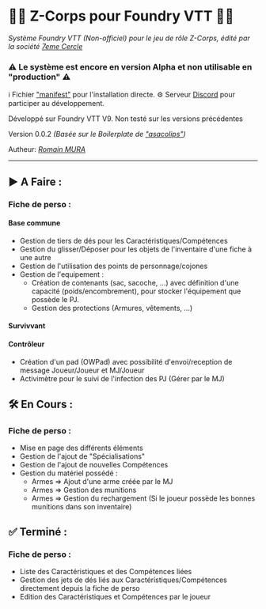 # :zombie_man: Z-Corps pour Foundry VTT :zombie_woman:

*Système Foundry VTT (Non-officiel) pour le jeu de rôle Z-Corps, édité par la société [7eme Cercle](https://www.7emecercle.com/7C_site/jeux-de-roles/z-corps/)*

### :warning: Le système est encore en version Alpha et non utilisable en "production" :warning:


:information_source: Fichier ["manifest"](https://raw.githubusercontent.com/piment/zcorps-foundryvtt/main/system.json) pour l'installation directe.
:gear: Serveur [Discord](https://discord.gg/rbsvujHH) pour participer au développement.

Développé sur Foundry VTT V9. Non testé sur les versions précédentes

Version 0.0.2 
*(Basée sur le Boilerplate de ["asacolips"](https://github.com/asacolips))*

Autheur: *[Romain MURA](https://www.mura.io)* 

---
## ▶️ A Faire :
### Fiche de perso :
#### Base commune
  - Gestion de tiers de dés pour les Caractéristiques/Compétences
  - Gestion du glisser/Déposer pour les objets de l'inventaire d'une fiche à une autre
  - Gestion de l'utilisation des points de personnage/cojones
  - Gestion de l'equipement :
    - Création de contenants (sac, sacoche, ...) avec définition d'une capacité (poids/encombrement), pour stocker l'équipement que possède le PJ.
    - Gestion des protections (Armures, vêtements, ...)
#### Survivvant
#### Contrôleur
  - Création d'un pad (OWPad) avec possibilité d'envoi/reception de message Joueur/Joueur et MJ/Joueur
  - Activimètre pour le suivi de l'infection des PJ (Gérer par le MJ)

## 🛠️ En Cours :
### Fiche de perso :
  - Mise en page des différents éléments
  - Gestion de l'ajout de "Spécialisations"
  - Gestion de l'ajout de nouvelles Compétences
  - Gestion du matériel possédé :
    - Armes => Ajout d'une arme créée par le MJ
    - Armes => Gestion des munitions
    - Armes => Gestion du rechargement (Si le joueur possède les bonnes munitions dans son inventaire)

## ✅ Terminé :
### Fiche de perso :
  - Liste des Caractéristiques et des Compétences liées
  - Gestion des jets de dés liés aux Caractéristiques/Compétences directement depuis la fiche de perso
  -  Edition des Caractéristiques et Compétences par le joueur 